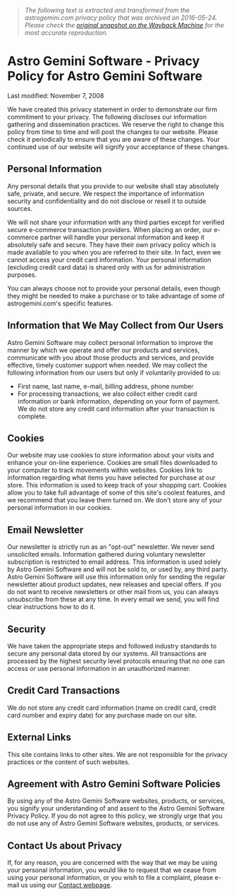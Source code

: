 > *The following text is extracted and transformed from the astrogemini.com privacy policy that was archived on 2016-05-24. Please check the [original snapshot on the Wayback Machine](https://web.archive.org/web/20160524110307id_/http%3A//www.astrogemini.com/policy.html) for the most accurate reproduction.*

# Astro Gemini Software - Privacy Policy for Astro Gemini Software

Last modified: November 7, 2008 

We have created this privacy statement in order to demonstrate our firm commitment to your privacy. The following discloses our information gathering and dissemination practices. We reserve the right to change this policy from time to time and will post the changes to our website. Please check it periodically to ensure that you are aware of these changes. Your continued use of our website will signify your acceptance of these changes. 

## Personal Information

Any personal details that you provide to our website shall stay absolutely safe, private, and secure. We respect the importance of information security and confidentiality and do not disclose or resell it to outside sources. 

We will not share your information with any third parties except for verified secure e-commerce transaction providers. When placing an order, our e-commerce partner will handle your personal information and keep it absolutely safe and secure. They have their own privacy policy which is made available to you when you are referred to their site. In fact, even we cannot access your credit card information. Your personal information (excluding credit card data) is shared only with us for administration purposes. 

You can always choose not to provide your personal details, even though they might be needed to make a purchase or to take advantage of some of astrogemini.com's specific features. 

## Information that We May Collect from Our Users

Astro Gemini Software may collect personal information to improve the manner by which we operate and offer our products and services, communicate with you about those products and services, and provide effective, timely customer support when needed. We may collect the following information from our users but only if voluntarily provided to us: 

  * First name, last name, e-mail, billing address, phone number 
  * For processing transactions, we also collect either credit card information or bank information, depending on your form of payment. We do not store any credit card information after your transaction is complete. 



## Cookies

Our website may use cookies to store information about your visits and enhance your on-line experience. Cookies are small files downloaded to your computer to track movements within websites. Cookies link to information regarding what items you have selected for purchase at our store. This information is used to keep track of your shopping cart. Cookies allow you to take full advantage of some of this site's coolest features, and we recommend that you leave them turned on. We don't store any of your personal information in our cookies. 

## Email Newsletter

Our newsletter is strictly run as an "opt-out" newsletter. We never send unsolicited emails. Information gathered during voluntary newsletter subscription is restricted to email address. This information is used solely by Astro Gemini Software and will not be sold to, or used by, any third party. Astro Gemini Software will use this information only for sending the regular newsletter about product updates, new releases and special offers. If you do not want to receive newsletters or other mail from us, you can always unsubscribe from these at any time. In every email we send, you will find clear instructions how to do it. 

## Security

We have taken the appropriate steps and followed industry standards to secure any personal data stored by our systems. All transactions are processed by the highest security level protocols ensuring that no one can access or use personal information in an unauthorized manner. 

## Credit Card Transactions

We do not store any credit card information (name on credit card, credit card number and expiry date) for any purchase made on our site. 

## External Links

This site contains links to other sites. We are not responsible for the privacy practices or the content of such websites. 

## Agreement with Astro Gemini Software Policies

By using any of the Astro Gemini Software websites, products, or services, you signify your understanding of and assent to the Astro Gemini Software Privacy Policy. If you do not agree to this policy, we strongly urge that you do not use any of Astro Gemini Software websites, products, or services. 

## Contact Us about Privacy

If, for any reason, you are concerned with the way that we may be using your personal information, you would like to request that we cease from using your personal information, or you wish to file a complaint, please e-mail us using our [Contact webpage](https://web.archive.org/web/20160524110307id_/http%3A//www.astrogemini.com/support/customer-service.html). 
